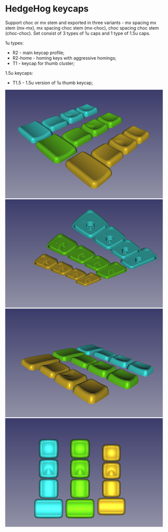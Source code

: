 # HedgeHog keycaps

Support choc or mx stem and exported in three variants - mx spacing mx stem (mx-mx), mx spacing choc stem (mx-choc), choc spacing choc stem (choc-choc). Set consist of 3 types of 1u caps and 1 type of 1.5u caps.

1u types:
 * R2 - main keycap profile;
 * R2-home - homing keys with aggressive homings;
 * T1 - keycap for thumb cluster;

1.5u keycaps:
 * T1.5 - 1.5u version of 1u thumb keycap;

![hedgehog-keycaps-1](assets/v1.png)
![hedgehog-keycaps-2](assets/v2.png)
![hedgehog-keycaps-3](assets/v3.png)
![hedgehog-keycaps-4](assets/v4.png)


